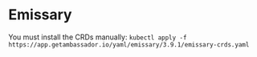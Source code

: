 # Emissary

You must install the CRDs manually:
`kubectl apply -f https://app.getambassador.io/yaml/emissary/3.9.1/emissary-crds.yaml`